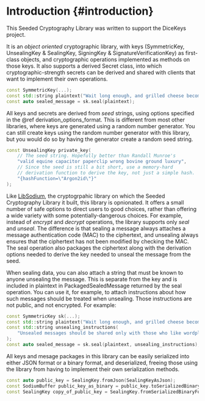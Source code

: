 # Introduction {#introduction}

This Seeded Cryptography Library was written to support the DiceKeys project.

It is an _object oriented_ cryptographic library, with keys
(SymmetricKey, UnsealingKey & SealingKey, SigningKey & SignatureVerificationKey)
as first-class objects,
and cryptographic operations implemented as methods on those keys.
It also supports a derived Secret class, into which
cryptographic-strength secrets can be derived and shared with
clients that want to implement their own operations.

```cpp
const SymmetricKey(...);
const std::string plaintext("Wait long enough, and grilled cheese becomes its own spoonerism.");
const auto sealed_message = sk.seal(plaintext);
```

All keys and secrets are derived from _seed_ strings, using options specified in
the @ref derivation_options_format. This is different from most other libraries,
where keys are generated using a random number generator. You can still create
keys using the random number generator with this library, but you would do so
by having the generator create a random seed string.

```cpp
const UnsealingKey private_key(
    // The seed string. Hopefully better than Randall Munroe's
    "valid equine capacitor paperclip wrong bovine ground luxury",
    // Since the seed is still a bit short, use a memory-hard
    // derivation function to derive the key, not just a simple hash.
    "{hashFunction=\"Argon2id\"}"
);
```

Like [LibSodium](https://libsodium.gitbook.io/doc/), the cryptogrpahic library
on which the Seeded Cryptography Library it built, this library is opnionated.
It offers a small number of safe options to direct users to good choices, rather
than offering a wide variety with some potentially-dangerous choices.
For example, instead of _encrypt_ and
_decrypt_ operations, the library supports only _seal_ and _unseal_.
The difference is that sealing a message always attaches a message authentication code (MAC)
to the ciphertext, and unsealing always ensures that the ciphertext has not been modified
by checking the MAC.
The seal operation also packages the ciphertext along with the derivation options
needed to derive the key needed to unseal the message from the seed.

When sealing data, you can also attach a string that must be known
to anyone unsealing the message.  This is separate from the key and is
included in plaintext in PackagedSealedMessage returned by the seal operation.
You can use it, for example, to attach
instructions about how such messages should be treated when unsealing.
Those instructions are not public, and not encrypted. For example:

```cpp
const SymmetricKey sk(...);
const std::string plaintext("Wait long enough, and grilled cheese becomes its own spoonerism.")
const std::string unsealing_instructions(
    "Unsealed messages should be shared only with those who like wordplay."
);
const auto sealed_message = sk.seal(plaintext, unsealing_instructions);
```

All keys and mesage packages in this library can be easily serialized into
either JSON format or a binary format, and deserialized,
freeing those using the library from having to implement their own
serialization methods.

```cpp
const auto public_key = SealingKey.fromJson(SealingKeyAsJson);
const SodiumBuffer public_key_as_binary = public_key.toSerializedBinaryForm();
const SealingKey copy_of_public_key = SealingKey.fromSerializedBinaryForm(public_key_as_binary);
```

